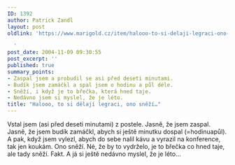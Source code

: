 ```yaml
---
ID: 1392
author: Patrick Zandl
layout: post
oldlink: 'https://www.marigold.cz/item/halooo-to-si-delaji-legraci-ono-snezi

  '
post_date: 2004-11-09 09:30:55
post_excerpt: ''
published: true
summary_points:
- Zaspal jsem a probudil se asi před deseti minutami.
- Budík jsem zamáčkl a spal jsem o hodinu a půl déle.
- Sněží, i když je to břečka, která hned taje.
- Nedávno jsem si myslel, že je léto.
title: "Halooo, to si dělají legraci, ono sněží…"
---
```


<p>
Vstal jsem (asi před deseti minutami) z postele. Jasně, že jsem zaspal. Jasně, že jsem budík zamáčkl, abych si ještě minutku dospal (=hodinuapůl). A pak, když jsem vylezl, abych do sebe nalil kávu a vyrazil na konference, tak jen koukám. Ono sněží. Né, že by to vydrželo, je to břečka co hned taje, ale tady sněží. Fakt. A já si ještě nedávno myslel, že je léto&#8230;
</p>
